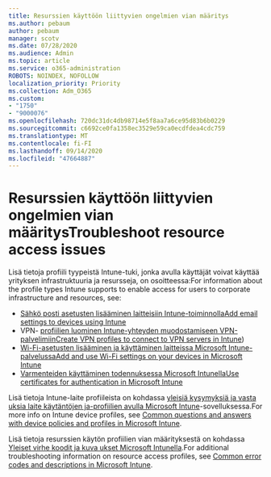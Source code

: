 ```yaml
---
title: Resurssien käyttöön liittyvien ongelmien vian määritys
ms.author: pebaum
author: pebaum
manager: scotv
ms.date: 07/28/2020
ms.audience: Admin
ms.topic: article
ms.service: o365-administration
ROBOTS: NOINDEX, NOFOLLOW
localization_priority: Priority
ms.collection: Adm_O365
ms.custom:
- "1750"
- "9000076"
ms.openlocfilehash: 720dc31dc4db98714e5f8aa7a6ce95d83b6b0229
ms.sourcegitcommit: c6692ce0fa1358ec3529e59ca0ecdfdea4cdc759
ms.translationtype: MT
ms.contentlocale: fi-FI
ms.lasthandoff: 09/14/2020
ms.locfileid: "47664887"
---
```

# <a name="troubleshoot-resource-access-issues"></a><span data-ttu-id="e74b4-102">Resurssien käyttöön liittyvien ongelmien vian määritys</span><span class="sxs-lookup"><span data-stu-id="e74b4-102">Troubleshoot resource access issues</span></span>

<span data-ttu-id="e74b4-103">Lisä tietoja profiili tyypeistä Intune-tuki, jonka avulla käyttäjät voivat käyttää yrityksen infrastruktuuria ja resursseja, on osoitteessa:</span><span class="sxs-lookup"><span data-stu-id="e74b4-103">For information about the profile types Intune supports to enable access for users to corporate infrastructure and resources, see:</span></span>

- [<span data-ttu-id="e74b4-104">Sähkö posti asetusten lisääminen laitteisiin Intune-toiminnolla</span><span class="sxs-lookup"><span data-stu-id="e74b4-104">Add email settings to devices using Intune</span></span>](https://docs.microsoft.com/intune/email-settings-configure)
- <span data-ttu-id="e74b4-105">VPN- [profiilien luominen Intune-yhteyden muodostamiseen VPN-palvelimiin](https://docs.microsoft.com/intune/vpn-settings-configure)</span><span class="sxs-lookup"><span data-stu-id="e74b4-105">[Create VPN profiles to connect to VPN servers in Intune](https://docs.microsoft.com/intune/vpn-settings-configure))</span></span>
- [<span data-ttu-id="e74b4-106">Wi-Fi-asetusten lisääminen ja käyttäminen laitteissa Microsoft Intune-palvelussa</span><span class="sxs-lookup"><span data-stu-id="e74b4-106">Add and use Wi-Fi settings on your devices in Microsoft Intune</span></span>](https://docs.microsoft.com/intune/wi-fi-settings-configure)
- [<span data-ttu-id="e74b4-107">Varmenteiden käyttäminen todennuksessa Microsoft Intunella</span><span class="sxs-lookup"><span data-stu-id="e74b4-107">Use certificates for authentication in Microsoft Intune</span></span>](https://docs.microsoft.com/intune/certificates-configure)

<span data-ttu-id="e74b4-108">Lisä tietoja Intune-laite profiileista on kohdassa [yleisiä kysymyksiä ja vasta uksia laite käytäntöjen ja-profiilien avulla Microsoft Intune](https://docs.microsoft.com/intune/device-profile-troubleshoot)-sovelluksessa.</span><span class="sxs-lookup"><span data-stu-id="e74b4-108">For more info on Intune device profiles, see [Common questions and answers with device policies and profiles in Microsoft Intune](https://docs.microsoft.com/intune/device-profile-troubleshoot).</span></span>

<span data-ttu-id="e74b4-109">Lisä tietoja resurssien käytön profiilien vian määrityksestä on kohdassa [Yleiset virhe koodit ja kuva ukset Microsoft Intunella](https://docs.microsoft.com/intune/troubleshoot-company-resource-access-problems).</span><span class="sxs-lookup"><span data-stu-id="e74b4-109">For additional troubleshooting information on resource access profiles, see [Common error codes and descriptions in Microsoft Intune](https://docs.microsoft.com/intune/troubleshoot-company-resource-access-problems).</span></span>
